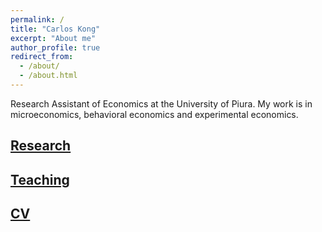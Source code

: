 ```yaml
---
permalink: /
title: "Carlos Kong"
excerpt: "About me"
author_profile: true
redirect_from: 
  - /about/
  - /about.html
---
```


Research Assistant of Economics at the University of Piura.
My work is in microeconomics, behavioral economics and experimental economics.

## [Research](research)

## [Teaching](teaching)

## [CV](cv)

